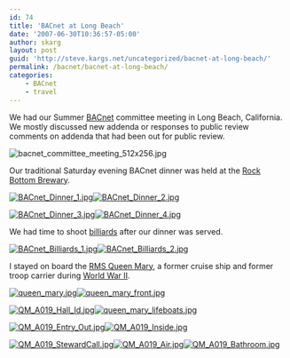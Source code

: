 ```yaml
---
id: 74
title: 'BACnet at Long Beach'
date: '2007-06-30T10:36:57-05:00'
author: skarg
layout: post
guid: 'http://steve.kargs.net/uncategorized/bacnet-at-long-beach/'
permalink: /bacnet/bacnet-at-long-beach/
categories:
    - BACnet
    - travel
---
```


We had our Summer [BACnet](http://www.bacnet.org/) committee meeting in Long Beach, California. We mostly discussed new addenda or responses to public review comments on addenda that had been out for public review.

![bacnet_committee_meeting_512x256.jpg](http://steve.kargs.net/wp-content/uploads/2007/bacnet_committee_meeting_512x256.jpg "bacnet_committee_meeting_512x256.jpg")

Our traditional Saturday evening BACnet dinner was held at the [Rock Bottom Brewary](http://www.rockbottomrestaurantsinc.com/).

[![BACnet_Dinner_1.jpg](http://steve.kargs.net/wp-content/uploads/2007/.thumbs/.BACnet_Dinner_1.jpg "BACnet_Dinner_1.jpg")](http://steve.kargs.net/wp-content/uploads/2007/BACnet_Dinner_1.jpg)[![BACnet_Dinner_2.jpg](http://steve.kargs.net/wp-content/uploads/2007/.thumbs/.BACnet_Dinner_2.jpg "BACnet_Dinner_2.jpg")](http://steve.kargs.net/wp-content/uploads/2007/BACnet_Dinner_2.jpg)

[![BACnet_Dinner_3.jpg](http://steve.kargs.net/wp-content/uploads/2007/.thumbs/.BACnet_Dinner_3.jpg "BACnet_Dinner_3.jpg")](http://steve.kargs.net/wp-content/uploads/2007/BACnet_Dinner_3.jpg)[![BACnet_Dinner_4.jpg](http://steve.kargs.net/wp-content/uploads/2007/.thumbs/.BACnet_Dinner_4.jpg "BACnet_Dinner_4.jpg")](http://steve.kargs.net/wp-content/uploads/2007/BACnet_Dinner_4.jpg)

We had time to shoot [billiards](http://en.wikipedia.org/wiki/Billiards) after our dinner was served.

[![BACnet_Billiards_1.jpg](http://steve.kargs.net/wp-content/uploads/2007/.thumbs/.BACnet_Billiards_1.jpg "BACnet_Billiards_1.jpg")](http://steve.kargs.net/wp-content/uploads/2007/BACnet_Billiards_1.jpg)[![BACnet_Billiards_2.jpg](http://steve.kargs.net/wp-content/uploads/2007/.thumbs/.BACnet_Billiards_2.jpg "BACnet_Billiards_2.jpg")](http://steve.kargs.net/wp-content/uploads/2007/BACnet_Billiards_2.jpg)

I stayed on board the [RMS Queen Mary](http://en.wikipedia.org/wiki/RMS_Queen_Mary), a former cruise ship and former troop carrier during [World War II](http://en.wikipedia.org/wiki/World_War_II).

[![queen_mary.jpg](http://steve.kargs.net/wp-content/uploads/2007/.thumbs/.queen_mary.jpg "queen_mary.jpg")](http://steve.kargs.net/wp-content/uploads/2007/queen_mary.jpg)[![queen_mary_front.jpg](http://steve.kargs.net/wp-content/uploads/2007/.thumbs/.queen_mary_front.jpg "queen_mary_front.jpg")](http://steve.kargs.net/wp-content/uploads/2007/queen_mary_front.jpg)

[![QM_A019_Hall_Id.jpg](http://steve.kargs.net/wp-content/uploads/2007/.thumbs/.QM_A019_Hall_Id.jpg "QM_A019_Hall_Id.jpg")](http://steve.kargs.net/wp-content/uploads/2007/QM_A019_Hall_Id.jpg)[![queen_mary_lifeboats.jpg](http://steve.kargs.net/wp-content/uploads/2007/.thumbs/.queen_mary_lifeboats.jpg "queen_mary_lifeboats.jpg")](http://steve.kargs.net/wp-content/uploads/2007/queen_mary_lifeboats.jpg)

[![QM_A019_Entry_Out.jpg](http://steve.kargs.net/wp-content/uploads/2007/.thumbs/.QM_A019_Entry_Out.jpg "QM_A019_Entry_Out.jpg")](http://steve.kargs.net/wp-content/uploads/2007/QM_A019_Entry_Out.jpg)[![QM_A019_Inside.jpg](http://steve.kargs.net/wp-content/uploads/2007/.thumbs/.QM_A019_Inside.jpg "QM_A019_Inside.jpg")](http://steve.kargs.net/wp-content/uploads/2007/QM_A019_Inside.jpg)

[![QM_A019_StewardCall.jpg](http://steve.kargs.net/wp-content/uploads/2007/.thumbs/.QM_A019_StewardCall.jpg "QM_A019_StewardCall.jpg")](http://steve.kargs.net/wp-content/uploads/2007/QM_A019_StewardCall.jpg)[![QM_A019_Air.jpg](http://steve.kargs.net/wp-content/uploads/2007/.thumbs/.QM_A019_Air.jpg "QM_A019_Air.jpg")](http://steve.kargs.net/wp-content/uploads/2007/QM_A019_Air.jpg)[![QM_A019_Bathroom.jpg](http://steve.kargs.net/wp-content/uploads/2007/.thumbs/.QM_A019_Bathroom.jpg "QM_A019_Bathroom.jpg")](http://steve.kargs.net/wp-content/uploads/2007/QM_A019_Bathroom.jpg)